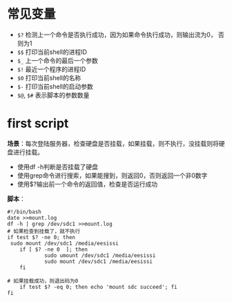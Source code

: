 # 常见变量

- `$?`  检测上一个命令是否执行成功，因为如果命令执行成功，则输出流为0， 否则为1
- `$$`  打印当前shell的进程ID
- `$_`  上一个命令的最后一个参数
- `$!` 最近一个程序的进程ID
- `$0` 打印当前shell的名称
- `$-`  打印当前shell的启动参数
- `$@`, `$#`  表示脚本的参数数量

# first script

**场景**：每次登陆服务器，检查硬盘是否挂载，如果挂载，则不执行，没挂载则将硬盘进行挂载。

- 使用df -h判断是否挂载了硬盘
- 使用grep命令进行搜索，如果能搜到，则返回0，否则返回一个非0数字
- 使用$?输出前一个命令的返回值，检查是否运行成功

**脚本**：

```
#!/bin/bash
date >>mount.log
df -h | grep /dev/sdc1 >>mount.log
# 如果检查到挂载了，就不执行
if test $? -ne 0; then
 sudo mount /dev/sdc1 /media/eesissi
	if [ $? -ne 0  ]; then
    		sudo umount /dev/sdc1 /media/eesissi
    		sudo mount /dev/sdc1 /media/eesissi
	fi

# 如果挂载成功，则退出码为0
    if test $? -eq 0; then echo 'mount sdc succeed'; fi
fi
```

